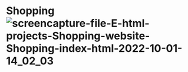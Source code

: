 # Shopping![screencapture-file-E-html-projects-Shopping-website-Shopping-index-html-2022-10-01-14_02_03](https://user-images.githubusercontent.com/113025644/193400945-b543e52e-6325-498e-81aa-34c0ca494edd.png)
